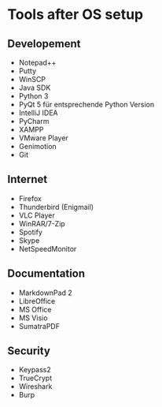 # Tools after OS setup #


## Developement ##
- Notepad++
- Putty
- WinSCP
- Java SDK
- Python 3
- PyQt 5 für entsprechende Python Version
- IntelliJ IDEA
- PyCharm
- XAMPP
- VMware Player
- Genimotion
- Git


## Internet ##
- Firefox
- Thunderbird (Enigmail)
- VLC Player
- WinRAR/7-Zip
- Spotify
- Skype
- NetSpeedMonitor


## Documentation ##
- MarkdownPad 2
- LibreOffice
- MS Office
- MS Visio
- SumatraPDF


## Security ##
- Keypass2
- TrueCrypt
- Wireshark
- Burp